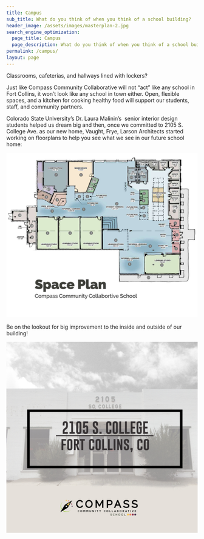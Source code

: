 ```yaml
---
title: Campus
sub_title: What do you think of when you think of a school building?
header_image: /assets/images/masterplan-2.jpg
search_engine_optimization:
  page_title: Campus
  page_description: What do you think of when you think of a school building?
permalink: /campus/
layout: page
---
```


Classrooms, cafeterias, and hallways lined with lockers?

Just like Compass Community Collaborative will not “act” like any school in Fort Collins, it won’t look like any school in town either. Open, flexible spaces, and a kitchen for cooking healthy food will support our students, staff, and community partners.

Colorado State University’s Dr. Laura Malinin’s  senior interior design students helped us dream big and then, once we committed to 2105 S. College Ave. as our new home, Vaught, Frye, Larson Architects started working on floorplans to help you see what we see in our future school home:

![](/assets/images/versions/blog-post-image-space-plan---x----1800-1551x---.jpg)

Be on the lookout for big improvement to the inside and outside of our building!

![](/assets/images/versions/ccc-big-things-are-coming---x----1500-1500x---.jpg)